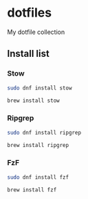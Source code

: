 # dotfiles
My dotfile collection

## Install list

### Stow
```sh
sudo dnf install stow
```
```sh
brew install stow
```

### Ripgrep
```sh
sudo dnf install ripgrep
```
```sh
brew install ripgrep
```

### FzF
```sh
sudo dnf install fzf
```
```sh
brew install fzf
```
